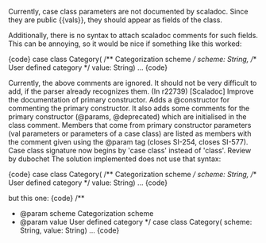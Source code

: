 Currently, case class parameters are not documented by scaladoc. Since they are public {{vals}}, they should appear as fields of the class.

Additionally, there is no syntax to attach scaladoc comments for such fields. This can be annoying, so it would be nice if something like this worked:

{code}
case class Category(
  /** Categorization scheme */ scheme: String,
  /** User defined category */ value: String)
...
{code}

Currently, the above comments are ignored. It should not be very difficult to add, if the parser already recognizes them.
(In r22739) [Scaladoc] Improve the documentation of primary constructor. 
Adds a @constructor for commenting the primary constructor. It also adds some comments for the primary constructor (@params, @deprecated) which are initialised in the class comment. Members that come from primary constructor parameters (val parameters or parameters of a case class) are listed as members with the comment given using the @param tag (closes SI-254, closes SI-577).
Case class signature now begins by 'case class' instead of 'class'.
Review by dubochet
The solution implemented does not use that syntax: 

{code}
case class Category(
  /** Categorization scheme */ scheme: String,
  /** User defined category */ value: String)
...
{code}

but this one: 
{code}
/** 
   * @param scheme Categorization scheme
   * @param value User defined category
   */
case class Category(
   scheme: String,
   value: String)
...
{code}


